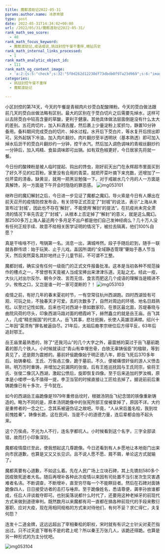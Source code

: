 ```yaml
---
title: 魔都渡劫记2022-05-31
params.author.name: 冰原奔狼
type: post
date: 2022-05-31T14:34:02+00:00
url: /2022/05/31/魔都渡劫记2022-05-31/
rank_math_seo_score:
  - 40
rank_math_focus_keyword:
  - 魔都渡劫记,咸话咸说,挑战封控午餐不重样,瞎扯历史
rank_math_internal_links_processed:
  - 1
rank_math_analytic_object_id:
  - 111
rank_math_og_content_image:
  - 'a:2:{s:5:"check";s:32:"5f0d262d12230df73dbdb0f97a23d969";s:6:"images";a:0:{}}'
categories:
  - 挑战封控午餐不重样
  - 魔都渡劫记

---
```

小区封控的第74天，今天的午餐是青椒肉片炒茭白配酸辣粉。今天的茭白做法跟前几天的茭白丝做法略有区别。最大的区别在于茭白切片之后需要先焯水，这样可以去除茭白中较高含量的草酸，更利于健康。其他具体做法层面倒是没有什么太大的差别。五花肉切片，加入料酒去腥，然后裹上少量淀粉上浆抓匀，静置10分钟备用。备料期间完成茭白的切片、焯水过程。水开后下茭白片，等水复开后捞出即可。另外起锅下冷油，加入肉片翻炒。肉片翻炒至半透明状（基本熟透）即可加入焯水后沥干的茭白片翻炒约一分钟，控干水汽。然后加入调色调味的青椒丝翻炒约一分钟后，加入鸡精、食盐调味即可出锅。如有双色椒更好，今日居家先将就一餐。

今日份的酸辣粉是被人临时提起、钩出的馋虫，刚好前天出门在永辉超市里面买到了好久不见的红苕粉。家里没有合用的青菜，就把芹菜叶摘下来充数，还增加了一份芹菜的清香。缺黄豆，就用一把黑豆勉强一下。对于戒碳水几个月的人一方面是真解馋，另一方面是下午开会时隐隐的罪恶感。
<img decoding="async" src="https://i0.wp.com/s2.loli.net/2022/05/31/iUwtKjBfJZd4xMH.jpg?w=640&#038;ssl=1" alt="img053101" data-recalc-dims="1" />

继昨日的魔幻解封之后，今日进一步见证了魔都之魔幻。导火索是今日有人爆出在前天召开的疫情防控发布会，有关领导正式否定了“封城”的说法，表示“上海从未宣布过‘封城’，因此也不存在‘解封’，不能使用‘解封’的提法”。在抗疫尚未完全肃清的情况下率先否定了“封城”，从根本上否定掉了“解封”的意义，就是这么魔幻。那2500多万上海人最近两个多月足不出户都是他们自己发神经病么？几十万人没有任何正规手续、故意不给相关医学证明的情况下，被拉去隔离，他们100%自愿？

真是干啥啥不行，甩锅第一名。消息一出，满城哗然。段子手随后赶到，随手一联就各群传颂：始于玩笑、止于儿戏。盖因所谓的“全域静态管理”肇始于愚人节当天，然后突然莫名其妙地终止于儿童节前，不可谓不工整。

魔都封城，确实没有任何一级衙门的正式文件报备批准。这本是当初各种不规范操作的槽点之一，不曾想有天竟被人当成宝捧出来津津乐道。无耻之尤。经此一疫，大伙儿对出尔反尔、朝令夕改、言而无信、食言而肥这几个成语的理解当是精进不少。攸攸之口，又岂是谁一时一家可垄断的？！
<img decoding="async" src="https://i0.wp.com/s2.loli.net/2022/05/31/x3tTe7qBMkVChcQ.jpg?w=640&#038;ssl=1" alt="img053103" data-recalc-dims="1" />

疫情之前，有好几年的春末夏初时节，一有空常往杭州西湖跑。四时西湖皆有可观、可玩之处，不独春天才可爱。去的次数多了，自然对周边的环境、地名日趋熟稔。以至烂记性如我，后来也可对西湖十景如数家珍。在景区最北面，苏堤春晓与曲院风荷的尽头，印象西湖马路对面的栖霞岭下，赫然矗立的就是岳王庙。岳飞其人，几成“精忠报国”的代言人。岳飞其事，悲壮扼腕，长使人英雄泪满襟。绍兴十二年因“莫须有”罪名被逼自尽。21年后，太祖后裔孝宗继位后方得平反，63年后追封鄂王。

岳王庙里最熟悉的，除了“还我河山”的几个大字之外，最震撼的莫过于岳飞墓前跪着的那几个铁人。小时候就读过“青山有幸埋忠骨，白铁无辜铸佞臣”的楹联，等到真见了，还是颇为震撼的。墓前奸佞跪像始于明正德八年，即岳飞死后370多年后。始铸秦桧、王氏、万俟卨三像，跪于墓前。不久，便被痛恨奸佞的游人义愤击碎。明万历时重铸，并增加之前漏网的张俊。后有王姓巡抚因与王氏同宗，偷将王氏、张俊二像沉入西湖，激起公愤后，旋即恢复四像。至于后来追加的罗汝楫，原本是小喽啰一名不值得一提，李卫当官的时候直接让工匠给去掉了。据说前前后重铸跪像已有十多次，于今犹在。

如今的西湖岳王庙跪像是1979年重修岳坟时，根据汤阴岳飞纪念馆的铁像重新铸造的。略为不同的是，原本汤阴跪像中的张宪所部王俊被拿掉了，原因不详。大约是重修者的一念之仁，念其系被逼伪证之故吧。毕竟，“人从宋后羞名桧，我到坟前愧姓秦”。铸像长跪，这在民间，当是不小的道德力量，连后辈都会抬不起头来。

这个万俟卨，不光为人不行，连名字都坑人。小时候看到这个名字，三字全部读错，故而打小印象深刻。

魔都疫情糜烂至此，使我想起这几尊跪像。今日还看到有人乡愿地让本地衙门出来向市民道歉，也算是又又又长见识。且不说人愿不愿、屑不屑，单论这方式就输了。

魔都真要有心道歉，不如这么着。先在人民广场上立块石碑，其上先镌刻580多个因疫致死逝者大名。随后再增补各种此次疫情以来因有司处置不当引发次生灾害遇难者名讳。不断调查，不断增补，直至穷尽每一个不能瞑目者。然后在石碑对面铸跪像四人，日日接受访者的击打与唾弃。至于跪像姓名，悉请尊便，龚李孙放谁都成，任后人评谈裁夺即可。也别奚落说都什么时代了，还要用这种老掉牙的前现代方式来做到道德审判。既然数月以来魔都有司一直都在搞各种前现代的手段来敷衍塞职、应对大疫，现在用相同规格的方式来对待他们，有何不妥？求仁得仁，夫复何怨？

连发十二道金牌，这远远超出了宰相秦桧的职权，宋时就有有识之士针尖对麦芒指出过。只不过天底下哪有不是的君上呢？所以秦王万张几人，该跪还得跪。也算是另一种形式的为主分忧吧。

<img decoding="async" src="https://i0.wp.com/s2.loli.net/2022/05/31/MQFCJ8jXyHgi25l.jpg?w=640&#038;ssl=1" alt="img053104" data-recalc-dims="1" />
